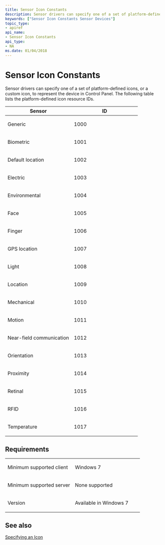 ```yaml
---
title: Sensor Icon Constants
description: Sensor drivers can specify one of a set of platform-defined icons, or a custom icon, to represent the device in Control Panel. The following table lists the platform-defined icon resource IDs.
keywords: ["Sensor Icon Constants Sensor Devices"]
topic_type:
- apiref
api_name:
- Sensor Icon Constants
api_type:
- NA
ms.date: 01/04/2018
---
```


# Sensor Icon Constants


Sensor drivers can specify one of a set of platform-defined icons, or a custom icon, to represent the device in Control Panel. The following table lists the platform-defined icon resource IDs.

<table>
<colgroup>
<col width="50%" />
<col width="50%" />
</colgroup>
<thead>
<tr class="header">
<th>Sensor</th>
<th>ID</th>
</tr>
</thead>
<tbody>
<tr class="odd">
<td><p>Generic</p></td>
<td><p>1000</p></td>
</tr>
<tr class="even">
<td><p>Biometric</p></td>
<td><p>1001</p></td>
</tr>
<tr class="odd">
<td><p>Default location</p></td>
<td><p>1002</p></td>
</tr>
<tr class="even">
<td><p>Electric</p></td>
<td><p>1003</p></td>
</tr>
<tr class="odd">
<td><p>Environmental</p></td>
<td><p>1004</p></td>
</tr>
<tr class="even">
<td><p>Face</p></td>
<td><p>1005</p></td>
</tr>
<tr class="odd">
<td><p>Finger</p></td>
<td><p>1006</p></td>
</tr>
<tr class="even">
<td><p>GPS location</p></td>
<td><p>1007</p></td>
</tr>
<tr class="odd">
<td><p>Light</p></td>
<td><p>1008</p></td>
</tr>
<tr class="even">
<td><p>Location</p></td>
<td><p>1009</p></td>
</tr>
<tr class="odd">
<td><p>Mechanical</p></td>
<td><p>1010</p></td>
</tr>
<tr class="even">
<td><p>Motion</p></td>
<td><p>1011</p></td>
</tr>
<tr class="odd">
<td><p>Near-field communication</p></td>
<td><p>1012</p></td>
</tr>
<tr class="even">
<td><p>Orientation</p></td>
<td><p>1013</p></td>
</tr>
<tr class="odd">
<td><p>Proximity</p></td>
<td><p>1014</p></td>
</tr>
<tr class="even">
<td><p>Retinal</p></td>
<td><p>1015</p></td>
</tr>
<tr class="odd">
<td><p>RFID</p></td>
<td><p>1016</p></td>
</tr>
<tr class="even">
<td><p>Temperature</p></td>
<td><p>1017</p></td>
</tr>
</tbody>
</table>

 

## Requirements

<table>
<colgroup>
<col width="50%" />
<col width="50%" />
</colgroup>
<tbody>
<tr class="odd">
<td><p>Minimum supported client</p></td>
<td><p>Windows 7</p></td>
</tr>
<tr class="even">
<td><p>Minimum supported server</p></td>
<td><p>None supported</p></td>
</tr>
<tr class="odd">
<td><p>Version</p></td>
<td><p>Available in Windows 7</p></td>
</tr>
</tbody>
</table>

## <span id="see_also"></span>See also


[Specifying an Icon](./specifying-an-icon.md)

 


